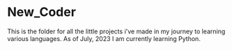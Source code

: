 # New_Coder

This is the folder for all the little projects i've made in my journey to learning various languages.
As of July, 2023 I am currently learning Python. 
